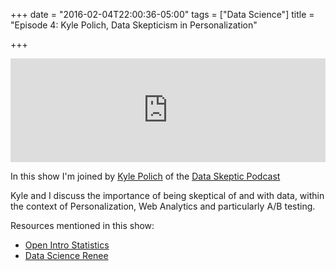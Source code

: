 +++
date = "2016-02-04T22:00:36-05:00"
tags = ["Data Science"]
title = "Episode 4: Kyle Polich, Data Skepticism in Personalization"

+++
<iframe width="100%" height="166" scrolling="no" frameborder="no" src="https://w.soundcloud.com/player/?url=https%3A//api.soundcloud.com/tracks/245513568&amp;color=ff5500&amp;auto_play=false&amp;hide_related=false&amp;show_comments=true&amp;show_user=true&amp;show_reposts=false"></iframe>

In this show I'm joined by [Kyle Polich](https://twitter.com/dataskeptic)  of the [Data Skeptic Podcast](http://dataskeptic.com/)

Kyle and I discuss the importance of being skeptical of and with data, within the context of Personalization, Web Analytics and particularly A/B testing.

Resources mentioned in this show:
* [Open Intro Statistics](https://www.openintro.org/stat/textbook.php)
* [Data Science Renee](https://twitter.com/BecomingDataSci)
